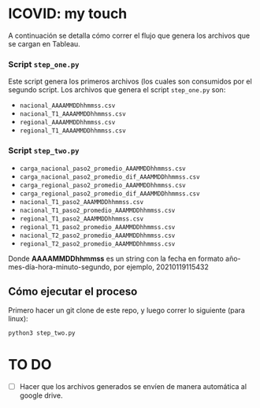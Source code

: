 # ICOVID: my touch

A continuación se detalla cómo correr el flujo que genera los archivos que se cargan en Tableau.

### Script `step_one.py`

Este script genera los primeros archivos (los cuales son consumidos por el segundo script. Los archivos que genera el script `step_one.py` son:

+ `nacional_AAAAMMDDhhmmss.csv`
+ `nacional_T1_AAAAMMDDhhmmss.csv`
+ `regional_AAAAMMDDhhmmss.csv`
+ `regional_T1_AAAAMMDDhhmmss.csv`

### Script `step_two.py`

+ `carga_nacional_paso2_promedio_AAAMMDDhhmmss.csv`
+ `carga_nacional_paso2_promedio_dif_AAAMMDDhhmmss.csv`
+ `carga_regional_paso2_promedio_AAAMMDDhhmmss.csv`
+ `carga_regional_paso2_promedio_dif_AAAMMDDhhmmss.csv`
+ `nacional_T1_paso2_AAAMMDDhhmmss.csv`
+ `nacional_T1_paso2_promedio_AAAMMDDhhmmss.csv`
+ `regional_T1_paso2_AAAMMDDhhmmss.csv`
+ `regional_T1_paso2_promedio_AAAMMDDhhmmss.csv`
+ `nacional_T2_paso2_promedio_AAAMMDDhhmmss.csv`
+ `regional_T2_paso2_promedio_AAAMMDDhhmmss.csv`


Donde **AAAAMMDDhhmmss** es un string con la fecha en formato año-mes-día-hora-minuto-segundo, por ejemplo, 20210119115432

## Cómo ejecutar el proceso

Primero hacer un git clone de este repo, y luego correr lo siguiente (para linux):

```bash
python3 step_two.py
```

# TO DO

+ [ ] Hacer que los archivos generados se envíen de manera automática al google drive.